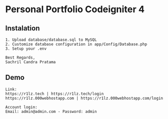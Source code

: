 # Personal Portfolio Codeigniter 4

## Instalation
    1. Upload database/database.sql to MySQL
    2. Customize database configuration in app/Config/Database.php
    3. Setup your .env 

    Best Regards,
    Sachril Candra Pratama

## Demo
    Link:
    https://r1lz.tech | https://r1lz.tech/login
    https://r1lz.000webhostapp.com | https://r1lz.000webhostapp.com/login

    Account login:
    Email: admin@admin.com - Password: admin 
